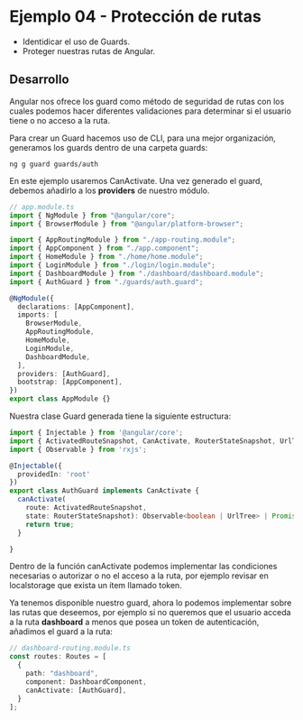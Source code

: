 # Ejemplo 04 - Protección de rutas

- Identidicar el uso de Guards.
- Proteger nuestras rutas de Angular.

## Desarrollo

Angular nos ofrece los guard como método de seguridad de rutas con los cuales podemos hacer diferentes validaciones para determinar si el usuario tiene o no acceso a la ruta.

Para crear un Guard hacemos uso de CLI, para una mejor organización, generamos los guards dentro de una carpeta guards:

```
ng g guard guards/auth
```

En este ejemplo usaremos CanActivate. Una vez generado el guard, debemos añadirlo a los **providers** de nuestro módulo.

```typescript
// app.module.ts
import { NgModule } from "@angular/core";
import { BrowserModule } from "@angular/platform-browser";

import { AppRoutingModule } from "./app-routing.module";
import { AppComponent } from "./app.component";
import { HomeModule } from "./home/home.module";
import { LoginModule } from "./login/login.module";
import { DashboardModule } from "./dashboard/dashboard.module";
import { AuthGuard } from "./guards/auth.guard";

@NgModule({
  declarations: [AppComponent],
  imports: [
    BrowserModule,
    AppRoutingModule,
    HomeModule,
    LoginModule,
    DashboardModule,
  ],
  providers: [AuthGuard],
  bootstrap: [AppComponent],
})
export class AppModule {}
```

Nuestra clase Guard generada tiene la siguiente estructura:
```typescript
import { Injectable } from '@angular/core';
import { ActivatedRouteSnapshot, CanActivate, RouterStateSnapshot, UrlTree } from '@angular/router';
import { Observable } from 'rxjs';

@Injectable({
  providedIn: 'root'
})
export class AuthGuard implements CanActivate {
  canActivate(
    route: ActivatedRouteSnapshot,
    state: RouterStateSnapshot): Observable<boolean | UrlTree> | Promise<boolean | UrlTree> | boolean | UrlTree {
    return true;
  }

}
```
Dentro de la función canActivate podemos implementar las condiciones necesarias o autorizar o no el acceso a la ruta, por ejemplo revisar en localstorage que exista un ítem llamado token.

Ya tenemos disponible nuestro guard, ahora lo podemos implementar sobre las rutas que deseemos, por ejemplo si no queremos que el usuario acceda a la ruta **dashboard** a menos que posea un token de autenticación, añadimos el guard a la ruta:

```typescript
// dashboard-routing.module.ts
const routes: Routes = [
  {
    path: "dashboard",
    component: DashboardComponent,
    canActivate: [AuthGuard],
  }
];
```
